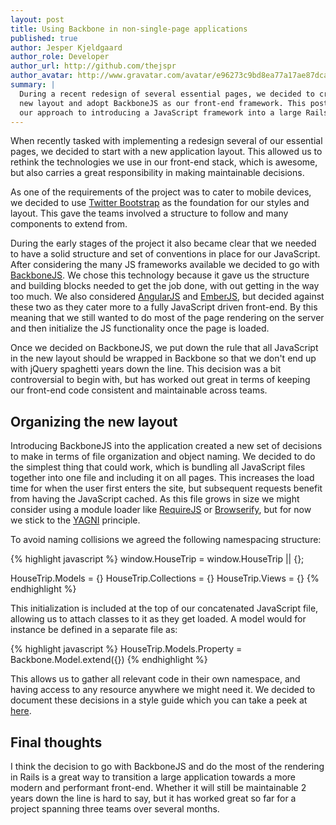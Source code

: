 ```yaml
---
layout: post
title: Using Backbone in non-single-page applications
published: true
author: Jesper Kjeldgaard
author_role: Developer
author_url: http://github.com/thejspr
author_avatar: http://www.gravatar.com/avatar/e96273c9bd8ea77a17ae87dca4c0de4c
summary: |
  During a recent redesign of several essential pages, we decided to create a
  new layout and adopt BackboneJS as our front-end framework. This post describes
  our approach to introducing a JavaScript framework into a large Rails application.
---
```


When recently tasked with implementing a redesign several of our essential
pages, we decided to start with a new application layout. This allowed us to
rethink the technologies we use in our front-end stack, which is awesome, but
also carries a great responsibility in making maintainable decisions.

As one of the requirements of the project was to cater to mobile devices, we
decided to use [Twitter Bootstrap](http://getbootstrap.com) as the foundation
for our styles and layout. This gave the teams involved a structure to follow
and many components to extend from.

During the early stages of the project it also became clear that we needed to
have a solid structure and set of conventions in place for our JavaScript. After
considering the many JS frameworks available we decided to go with
[BackboneJS](http://backbonejs.org).
We chose this technology because it gave us the structure and building blocks
needed to get the job done, with out getting in the way too much. We also
considered [AngularJS](http://angularjs.org) and [EmberJS](http://emberjs.com),
but decided against these two as they cater more to a fully JavaScript driven
front-end. By this meaning that we still wanted to do most of the page rendering
on the server and then initialize the JS functionality once the page is loaded.

Once we decided on BackboneJS, we put down the rule that all JavaScript in the
new layout should be wrapped in Backbone so that we don't end up with jQuery
spaghetti years down the line. This decision was a bit controversial to begin
with, but has worked out great in terms of keeping our front-end code consistent
and maintainable across teams.

## Organizing the new layout

Introducing BackboneJS into the application created a new set of decisions to
make in terms of file organization and object naming. We decided to do the
simplest thing that could work, which is bundling all JavaScript files together
into one file and including it on all pages. This increases the load time
for when the user first enters the site, but subsequent requests benefit from having the
JavaScript cached. As this file grows in size we might consider using a module
loader like [RequireJS](http://requirejs.org) or
[Browserify](http://browserify.org), but for now we stick to the
[YAGNI](http://en.wikipedia.org/wiki/You_aren't_gonna_need_it) principle.

To avoid naming collisions we agreed the following namespacing structure:

{% highlight javascript %}
window.HouseTrip = window.HouseTrip || {};

HouseTrip.Models = {}
HouseTrip.Collections = {}
HouseTrip.Views = {}
{% endhighlight %}

This initialization is included at the top of our concatenated JavaScript file,
allowing us to attach classes to it as they get loaded. A model would for
instance be defined in a separate file as:

{% highlight javascript %}
HouseTrip.Models.Property = Backbone.Model.extend({})
{% endhighlight %}

This allows us to gather all relevant code in their own namespace, and having
access to any resource anywhere we might need it. We decided to document
these decisions in a style guide which you can take a peek at
[here](https://github.com/HouseTrip/backbone-style-guide).

## Final thoughts
I think the decision to go with BackboneJS and do the most of the rendering in
Rails is a great way to transition a large application towards a more modern
and performant front-end. Whether it will still be maintainable 2 years down
the line is hard to say, but it has worked great so far for a project spanning
three teams over several months.
